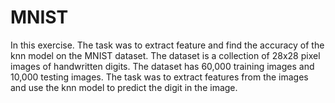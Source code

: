 # MNIST
In this exercise. The task was to extract feature and find the accuracy of the knn model on the MNIST dataset. The dataset is a collection of 28x28 pixel images of handwritten digits. The dataset has 60,000 training images and 10,000 testing images. The task was to extract features from the images and use the knn model to predict the digit in the image.
